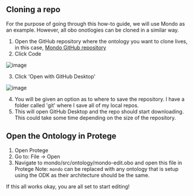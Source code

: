 Cloning a repo
--------------------

For the purpose of going through this how-to guide, we will use Mondo as an example. However, all obo onotlogies can be cloned in a similar way.

1.  Open the GitHub repository where the ontology you want to clone lives, in this case, [Mondo GitHub repository](https://github.com/monarch-initiative/mondo)
2.  Click Code

 ![image](https://user-images.githubusercontent.com/6722114/116610830-801b0480-a8ea-11eb-8567-9da0c1159954.png)

3. Click 'Open with GitHub Desktop'

![image](https://user-images.githubusercontent.com/6722114/115820985-c3d7b080-a3b6-11eb-8131-7b9c33cc294d.png)


4. You will be given an option as to where to save the repository. I have a folder called 'git' where I save all of my local repos.
5. This will open GitHub Desktop and the repo should start downloading. This could take some time depending on the size of the repository.

Open the Ontology in Protege
----------------------------------

1. Open Protege
2. Go to: File -> Open
3. Navigate to mondo/src/ontology/mondo-edit.obo and open this file in Protege
Note: `mondo` can be replaced with any ontology that is setup using the ODK as their architecture should be the same.

If this all works okay, you are all set to start editing!
